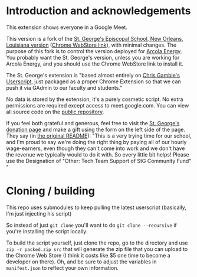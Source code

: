 # Introduction and acknowledgements

This extension shows everyone in a Google Meet. 

This version is a fork of the [St. George's Episcopal School, New Orleans, Louisiana version](https://github.com/stgeorgesepiscopal/google-meet-grid-view-extension) ([Chrome WebStore link](https://chrome.google.com/webstore/detail/google-meet-grid-view/bjkegbgpfgpikgkfidhcihhiflbjgfic)), with minimal changes. The purpose of this fork is to control the version deployed for [Arcola Energy](https://www.arcolaenergy.com/). You probably want the St. George's version, unless you are working for Arcola Energy, and you should use the Chrome WebStore link to install it.

The St. George's extension is "based almost entirely on [Chris Gamble's Userscript](https://greasyfork.org/en/scripts/397862-google-meet-grid-view), just packaged as a proper Chrome Extension so that we can push it via GAdmin to our faculty and students."

No data is stored by the extension, it's a purely cosmetic script. No extra permissions are required except access to meet.google.com. You can view all source code on the [public repository](https://github.com/stgeorgesepiscopal/google-meet-grid-view-extension).

If you feel both grateful and generous, feel free to visit the [St. George's donation page](https://www.stgnola.org/giving/make-a-donation) and make a gift using the form on the left side of the page. They say (in [the original README](https://github.com/stgeorgesepiscopal/google-meet-grid-view-extension/blob/master/README.md)): "This is a very trying time for our school, and I'm proud to say we're doing the right thing by paying all of our hourly wage-earners, even though they can't come into work and we don't have the revenue we typically would to do it with. So every little bit helps! Please use the Designation of "Other: Tech Team Support of StG Community Fund" "

# Cloning / building

This repo uses submodules to keep pulling the latest userscript (basically, I'm just injecting his script)

So instead of just `git clone` you'll want to do `git clone --recursive` if you're installing the script locally.

To build the script yourself, just clone the repo, go to the directory and use `zip -r packed.zip src` that will generate the zip file that you can upload to the Chrome Web Store (I think it costs like $5 one time to become a developer on there). Oh, and be sure to adjust the variables in `manifest.json` to reflect your own information.
